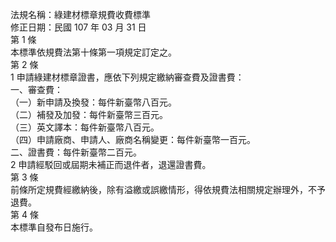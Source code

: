 法規名稱：綠建材標章規費收費標準  
修正日期：民國 107 年 03 月 31 日  
第 1 條  
本標準依規費法第十條第一項規定訂定之。  
第 2 條  
1 申請綠建材標章證書，應依下列規定繳納審查費及證書費：  
一、審查費：  
（一）新申請及換發：每件新臺幣八百元。  
（二）補發及加發：每件新臺幣三百元。  
（三）英文譯本：每件新臺幣八百元。  
（四）申請廠商、申請人、廠商名稱變更：每件新臺幣一百元。  
二、證書費：每件新臺幣二百元。  
2 申請經駁回或屆期未補正而退件者，退還證書費。  
第 3 條  
前條所定規費經繳納後，除有溢繳或誤繳情形，得依規費法相關規定辦理外，不予退費。  
第 4 條  
本標準自發布日施行。  


